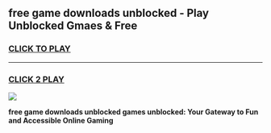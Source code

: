 
## free game downloads unblocked - Play Unblocked Gmaes & Free
<h3>
<a href="https://premium.freeplayer.one?title=free_game_downloads_unblocked&ref=19F">CLICK TO PLAY</a></h3>
<hr>

<h3>
<a href="https://premium.freeplayer.one?title=free_game_downloads_unblocked&ref=19F">CLICK 2 PLAY</a>
  
</h3>

<a href="https://premium.freeplayer.one?title=free_game_downloads_unblocked&ref=19F/"><img src="https://clearcache.store/games.png"></a>


**free game downloads unblocked games unblocked: Your Gateway to Fun and Accessible Online Gaming**
